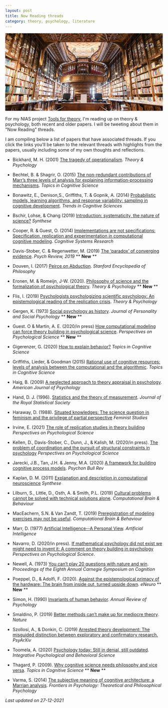 ```yaml
---
layout: post
title: Now Reading threads
category: theory, psychology, literature
---
```


![library](/images/library.png "library")

For my NIAS project [Tools for theory](https://twitter.com/IrisVanRooij/status/1299791220194058240?s=20), I'm reading up on theory & psychology, both recent and older papers. I will be tweeting about them in "Now Reading" threads.

I am compiling below a list of papers that have associated threads. If you click the links you'll be taken to the relevant threads with highlights from the papers, usually including some of my own thoughts and reflections.

* Bickhard, M. H. (2001) [The tragedy of operationalism](https://twitter.com/IrisVanRooij/status/1200908263275020289?s=20). *Theory & Psychology*

* Bechtel, B. & Shagrir, O. (2015) [The non-redundant contributions of Marr’s three levels of analysis for explaining information-processing mechanisms](https://twitter.com/IrisVanRooij/status/1104741954410156032?s=20). *Topics in Cognitive Science*

* Bonawitz, E., Denison,S., Griffiths, T. & Gopnik, A. (2014) [Probabilistic models, learning algorithms, and response variability: sampling in cognitive development](https://twitter.com/IrisVanRooij/status/1209183216483078144?s=20). *Trends in Cognitive Sciences*

* Bschir, Lohse, & Chang (2019) [Introduction: systematicity, the nature of science?](https://twitter.com/IrisVanRooij/status/1117865305689272320?s=20) *Synthese*

* Cooper, R. & Guest, O. (2014) [Implementations are not specifications: Specification, replication and experimentation in computational cognitive modeling](https://twitter.com/IrisVanRooij/status/1223668740853837830?s=20). *Cognitive Systems Research*

* Davis-Stober, C. & Regenwetter, M. (2019) [The ‘paradox’ of converging evidence](https://twitter.com/IrisVanRooij/status/1330492416391073793?s=20). *Psych Review, 2019* ** **New** **

* Douven, I. (2017) [Peirce on Abduction](https://twitter.com/IrisVanRooij/status/1325560204101038081?s=20). *Stanford Encyclopedia of Philosophy*

* Eronen, M. & Romeijn, J-W. (2020). [Philosophy of science and the formalization of psychological theory](https://twitter.com/IrisVanRooij/status/1341815344571314176?s=20). *Theory & Psychology* ** **New** **

* Flis, I. (2019) [Psychologists psychologizing scientific psychology: An epistemological reading of the replication crisis](https://twitter.com/IrisVanRooij/status/1132313218007875586?s=20). *Theory & Psychology*

* Gergen, K. (1973) [Social psychology as history](https://twitter.com/IrisVanRooij/status/1340402896383447041?s=20). *Journal of Personality and Social Psychology* ** **New** **

* Guest. O & Martin, A. E. (2020/in press) [How computational modeling can force theory building in psychological science](https://twitter.com/IrisVanRooij/status/1344050638200647682?s=20). *Perspectives on Psychological Science* ** **New** **

* Gigerenzer, G. (2020) [How to explain behavior?](https://twitter.com/IrisVanRooij/status/1195758273628196865?s=20) *Topics in Cognitive Science*

* Griffiths, Lieder, & Goodman (2015) [Rational use of cognitive resources: levels of analysis between the computational and the algorithmic](https://twitter.com/IrisVanRooij/status/1119322136005443585?s=20). *Topics in Cognitive Science*

* Haig, B. (2009) [A neglected approach to theory appraisal in psychology](https://twitter.com/IrisVanRooij/status/1322280548769943558?s=20). *American Journal of Psychology*

* Hand, D. J. (1996). [Statistics and the theory of measurement](https://twitter.com/IrisVanRooij/status/1307788254452822017?s=20). *Journal of the Royal Statistical Society*

* Haraway, D. (1988). [Situated knowledges: The science question in feminism and the privilege of partial perspective](https://twitter.com/IrisVanRooij/status/1346584690472480785?s=20) *Feminist Studies*

* Irvine, E. (2021) [The role of replication studies in theory building](https://twitter.com/IrisVanRooij/status/1349866391478923269?s=20) *Perspectives on Psychological Science*

* Kellen, D., Davis-Stober, C., Dunn, J., & Kalish, M. (2020/in press). [The problem of coordination and the pursuit of structural constraints in psychology](https://twitter.com/IrisVanRooij/status/1343665478577901569?s=20) *Perspectives on Psychological Science*

* Jarecki, J.B., Tan, J.H. & Jenny, M.A. (2020) [A framework for building cognitive process models](https://twitter.com/IrisVanRooij/status/1296484013381689344?s=20). *Psychon Bull Rev*

* Kaplan, D. M. (2011) [Explanation and description in computational neuroscience](https://twitter.com/IrisVanRooij/status/1170800581537140738?s=20) *Synthese*

* Lilburn, S., Little, D., Osth, A. & Smith, P.L. (2019) [Cultural problems cannot be solved with technical solutions alone](https://twitter.com/IrisVanRooij/status/1205193993665105920?s=20). *Computational Brain & Behaviour*

* MacEachern, S.N. & Van Zandt, T. (2019) [Preregistration of modeling exercises may not be useful](https://twitter.com/IrisVanRooij/status/1176946068581429249?s=20). *Computational Brain & Behaviour*

* Marr, D. (1977) [Artificial Intelligence--A Personal View](https://twitter.com/IrisVanRooij/status/964589565402075138?s=20). *Artificial Intelligence*

* Navarro, D. (2020/in press). [If mathematical psychology did not exist we might need to invent it: A comment on theory building in psychology](https://twitter.com/IrisVanRooij/status/1306677352617869315?s=20) *Perspectives on Psychological Science*.

* Newell, A. (1973) [You can’t play 20 questions with nature and win](https://twitter.com/IrisVanRooij/status/964963821860290564?s=20). *Proceedings of the Eighth Annual Carnegie Symposium on Cognition*

* Poeppel, D., & Adolfi, F. (2020). [Against the epistemological primacy of the hardware: The brain from inside out, turned upside down](https://twitter.com/IrisVanRooij/status/1475801049193668609?s=20). *eNeuro* ** **New** **

* Simon, H. (1990) [Invariants of human behavior](https://twitter.com/IrisVanRooij/status/1224096789202186241?s=20). *Annual Review of Psychology*

* Smaldino, P. (2019) [Better methods can’t make up for mediocre theory](https://twitter.com/IrisVanRooij/status/1192223451202949121?s=20). *Nature*

* Szollosi, A., & Donkin, C. (2019) [Arrested theory development: The misguided distinction between exploratory and confirmatory research.](https://twitter.com/IrisVanRooij/status/1175727856200101894?s=20) *PsyArXiv*

* Toomela, A. (2020) [Psychology today: Still in denial, still outdated](https://twitter.com/IrisVanRooij/status/1307394848052391937?s=20). *Integrative Psychological and Behavioral Science*

* Thagard, P. (2009). [Why cognitive science needs philosophy and vice versa](https://twitter.com/IrisVanRooij/status/1392198654207971336?s=20). *Topics in Cognitive Science* ** **New** **

* Varma, S. (2014) [The subjective meaning of cognitive architecture: a Marrian analysis](https://twitter.com/IrisVanRooij/status/1345148675979358210?s=20). *Frontiers in Psychology: Theoretical and Philosophical Psychology*

*Last updated on 27-12-2021*

<a href=''></a> <script type='text/javascript' src='https://www.freevisitorcounters.com/auth.php?id=ffbbfa98da26dd5367373b4d525961f859ebeefb'></script>
<script type="text/javascript" src="https://www.freevisitorcounters.com/en/home/counter/746882/t/4"></script>
